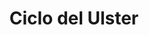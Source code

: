 ﻿---
title: "Ciclo del Ulster"
permalink: periodes_878.html
layout: periode
sidebar: periodes
pares:
  - id: 877
    title: "Irlandesa"

fills:
jocsPrincipals:
jocsEscenaris:
jocsEpoca:
jocsEpocaEscenaris:
  - title: "Anachronism"
    bggId: 14038
    escenari: "Benríg Medb"
    dataInici: 
    dataFi: 

---
